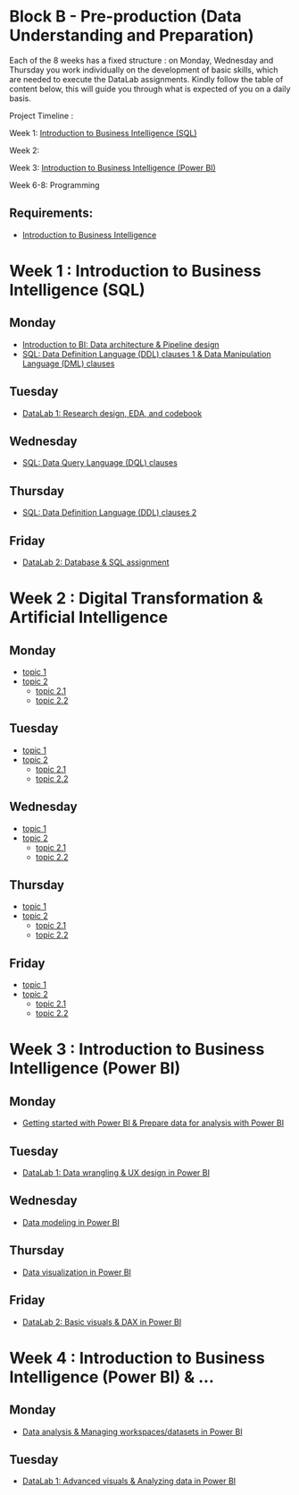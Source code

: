 # Block B - Pre-production (Data Understanding and Preparation)

Each of the 8 weeks has a fixed structure : on Monday, Wednesday and Thursday you work individually on the development of basic skills, which are needed to execute the DataLab assignments. Kindly follow the table of content below, this will guide you through what is expected of you on a daily basis.

Project Timeline :

Week 1: [Introduction to Business Intelligence (SQL)](#week-1--digital-transformation--artificial-intelligence)

Week 2: []()

Week 3: [Introduction to Business Intelligence (Power BI)](#week-3--data-science)

Week 6-8: Programming

## Requirements:

- [Introduction to Business Intelligence](../../Study%20Content/Business%20Intelligence/BusinessIntelligenceBlockBVersion2.html)

# Week 1 : Introduction to Business Intelligence (SQL)

## Monday
- [Introduction to BI: Data architecture & Pipeline design](../../Study%20Content/Business%20Intelligence/DataArchitecturePipelineDesign.html)
- [SQL: Data Definition Language (DDL) clauses 1 & Data Manipulation Language (DML) clauses](../../Study%20Content/Business%20Intelligence/SQL_DDL1_DML.html)

## Tuesday
- [DataLab 1: Research design, EDA, and codebook](../../Study%20Content/Business%20Intelligence/DataLab1_SQL_ResearchDesignEDACodebook.html)

## Wednesday
- [SQL: Data Query Language (DQL) clauses](../../Study%20Content/Business%20Intelligence/SQL_DQL.html)

## Thursday
- [SQL: Data Definition Language (DDL) clauses 2](../../Study%20Content/Business%20Intelligence/SQL_DDL2.html)

## Friday
-  [DataLab 2: Database & SQL assignment](../../Study%20Content/Business%20Intelligence/BusinessIntelligenceBlockBVersion2.html)

# Week 2 : Digital Transformation & Artificial Intelligence

## Monday
- [topic 1](https://www.buas.nl/en/games)
- [topic 2](../../Study%20Content/Artificial%20Intelligence/TuringTestChatbots1.html#literature)
  - [topic 2.1](#graphics)
  - [topic 2.2](#ecs)

## Tuesday
- [topic 1](https://www.buas.nl/en/games)
- [topic 2](#libraries--frameworks)
  - [topic 2.1](#graphics)
  - [topic 2.2](#ecs)

## Wednesday
- [topic 1](https://www.buas.nl/en/games)
- [topic 2](../../Study%20Content/Artificial%20Intelligence/TuringTestChatbots1.html#literature)
  - [topic 2.1](#graphics)
  - [topic 2.2](#ecs)

## Thursday
- [topic 1](https://www.buas.nl/en/games)
- [topic 2](#libraries--frameworks)
  - [topic 2.1](#graphics)
  - [topic 2.2](#ecs)

## Friday
- [topic 1](https://www.buas.nl/en/games)
- [topic 2](#libraries--frameworks)
  - [topic 2.1](#graphics)
  - [topic 2.2](#ecs)

# Week 3 : Introduction to Business Intelligence (Power BI)

## Monday
- [Getting started with Power BI & Prepare data for analysis with Power BI](../../Study%20Content/Business%20Intelligence/DataPrepaparationCleanTransformLoadPowerBI.html)

## Tuesday
- [DataLab 1: Data wrangling & UX design in Power BI](../../Study%20Content/Business%20Intelligence/DataLab1_DataWranglingUXDesignPowerBI.html)

## Wednesday
- [Data modeling in Power BI](../../Study%20Content/Business%20Intelligence/ModelDataPowerBI.html)

## Thursday
- [Data visualization in Power BI](../../Study%20Content/Business%20Intelligence/VisualizeDataPowerBI.html)

## Friday
- [DataLab 2: Basic visuals & DAX in Power BI](../../Study%20Content/Business%20Intelligence/DataLab2_CreatingVisualsDAXPowerBI.html)

# Week 4 : Introduction to Business Intelligence (Power BI) & ...

## Monday
- [Data analysis & Managing workspaces/datasets in Power BI
](../../Study%20Content/Business%20Intelligence/DataAnalysisManagingWorkspacesDatasetsPowerBI.html)

## Tuesday
- [DataLab 1: Advanced visuals & Analyzing data in Power BI
](../../Study%20Content/Business%20Intelligence/DataLab3_AnalyzingDataPowerBI.html)

